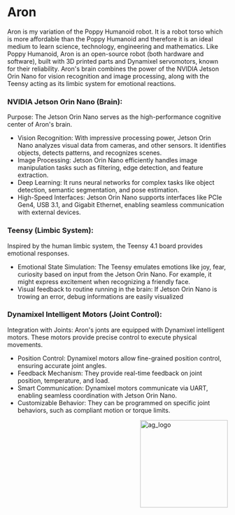 # Aron
Aron is my variation of the Poppy Humanoid robot. It is a robot torso which is more affordable than the Poppy Humanoid and therefore it is an ideal medium to learn science, technology, engineering and mathematics.
Like Poppy Humanoid, Aron is an open-source robot (both hardware and software), built with 3D printed parts and Dynamixel servomotors, known for their reliability.
Aron's brain combines the power of the NVIDIA Jetson Orin Nano for vision recognition and image processing, along with the Teensy acting as its limbic system for emotional reactions.

### NVIDIA Jetson Orin Nano (Brain):
Purpose: The Jetson Orin Nano serves as the high-performance cognitive center of Aron's brain.
- Vision Recognition: With impressive processing power, Jetson Orin Nano analyzes visual data from cameras, and other sensors. It identifies objects, detects patterns, and recognizes scenes.
- Image Processing: Jetson Orin Nano efficiently handles image manipulation tasks such as filtering, edge detection, and feature extraction.
- Deep Learning: It runs neural networks for complex tasks like object detection, semantic segmentation, and pose estimation.
- High-Speed Interfaces: Jetson Orin Nano supports interfaces like PCIe Gen4, USB 3.1, and Gigabit Ethernet, enabling seamless communication with external devices.

### Teensy (Limbic System):
Inspired by the human limbic system, the Teensy 4.1 board provides emotional responses.
- Emotional State Simulation: The Teensy emulates emotions like joy, fear, curiosity based on input from the Jetson Orin Nano. For example, it might express excitement when recognizing a friendly face.
- Visual feedback to routine running in the brain: If Jetson Orin Nano is trowing an error, debug informations are easily visualized

### Dynamixel Intelligent Motors (Joint Control):
Integration with Joints: Aron's jonts are equipped with Dynamixel intelligent motors. These motors provide precise control to execute physical movements.
- Position Control: Dynamixel motors allow fine-grained position control, ensuring accurate joint angles.
- Feedback Mechanism: They provide real-time feedback on joint position, temperature, and load.
- Smart Communication: Dynamixel motors communicate via UART, enabling seamless coordination with Jetson Orin Nano.
- Customizable Behavior: They can be programmed on specific joint behaviors, such as compliant motion or torque limits.


<img align="right" src="https://github.com/andreagavazzi/ag_perception/blob/main/assets/ag_logo.jpg" alt="ag_logo" width="200"/>  

